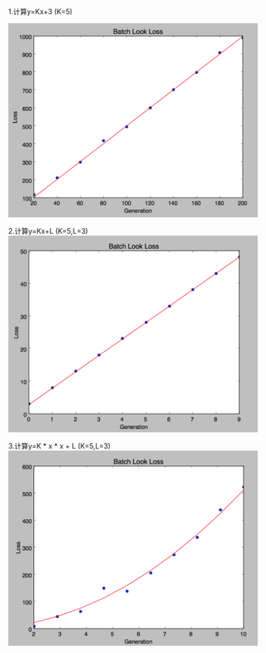 1.计算y=Kx+3 (K=5)

![image](https://github.com/zhangkun456/MachineLearning/blob/master/res/line111.png?raw=true)

2.计算y=Kx+L (K=5,L=3)
![image](https://github.com/zhangkun456/MachineLearning/blob/master/res/line2.png?raw=true)


3.计算y=K * x * x + L (K=5,L=3)
![image](https://github.com/zhangkun456/MachineLearning/blob/master/res/line3.png?raw=true)
